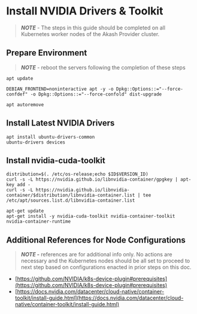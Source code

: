 # Install NVIDIA Drivers & Toolkit

> _**NOTE**_ - The steps in this guide should be completed on all Kubernetes worker nodes of the Akash Provider cluster.

## Prepare Environment

> _**NOTE**_ - reboot the servers following the completion of these steps

```
apt update

DEBIAN_FRONTEND=noninteractive apt -y -o Dpkg::Options::="--force-confdef" -o Dpkg::Options::="--force-confold" dist-upgrade

apt autoremove
```

## Install Latest NVIDIA Drivers&#x20;

```
apt install ubuntu-drivers-common
ubuntu-drivers devices
```

## Install nvidia-cuda-toolkit

```
distribution=$(. /etc/os-release;echo $ID$VERSION_ID)
curl -s -L https://nvidia.github.io/libnvidia-container/gpgkey | apt-key add -
curl -s -L https://nvidia.github.io/libnvidia-container/$distribution/libnvidia-container.list | tee /etc/apt/sources.list.d/libnvidia-container.list

apt-get update
apt-get install -y nvidia-cuda-toolkit nvidia-container-toolkit nvidia-container-runtime
```

## Additional References for Node Configurations

> _**NOTE -**_ references are for additional info only.  No actions are necessary and the Kubernetes nodes should be all set to proceed to next step based on configurations enacted in prior steps on this doc.

* [https://github.com/NVIDIA/k8s-device-plugin#prerequisites](https://github.com/NVIDIA/k8s-device-plugin#prerequisites)
* [https://docs.nvidia.com/datacenter/cloud-native/container-toolkit/install-guide.html](https://docs.nvidia.com/datacenter/cloud-native/container-toolkit/install-guide.html)
